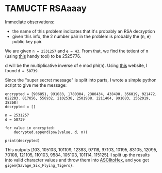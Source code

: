 # TAMUCTF RSAaaay
Immediate observations: 
- the name of this problem indicates that it's probably an RSA decryption
- given this info, the 2 number pair in the problem is probably the (n, e) public key pair.

We are given `n = 2531257` and `e = 43`. From that, we find the totient of n (using [this](http://www.javascripter.net/math/calculators/eulertotientfunction.htm) handy tool) to be 2525776. 

d will be the multiplicative inverse of e mod phi(n). Using [this](https://planetcalc.com/3311/) website, I found `d = 58739`. 

Since the "super secret message" is split into parts, I wrote a simple python script to give me the message:

	encrypted = [906851, 991083, 1780304, 2380434, 438490, 356019, 921472, 822283, 817856, 556932, 2102538, 2501908, 2211404, 991083, 1562919, 38268]
	decrypted = []

	n = 2531257
	d = 58739

	for value in encrypted:
		decrypted.append(pow(value, d, n))
		
	print(decrypted)

This outputs [103, 105103, 101109, 12383, 97118, 97103, 10195, 83105, 12095, 70108, 121105, 110103, 9584, 105103, 101114, 115125]. I split up the results into valid character values and throw them into [ASCIItoHex](https://www.asciitohex.com), and you get `gigem{Savage_Six_Flying_Tigers}`.